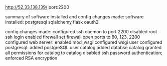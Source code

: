 http://52.33.138.139/
port:2200

summary of software installed and config changes made:
  software installed:
    postgresql
    sqlalchemy
    flask 
    oauth2
    
  config changes made:
    configured ssh daemon to port 2200
    disabled root ssh login
    enabled firewall
    set firewall open ports to 80, 123, 2200
    configured web server:
      enabled mod_wsgi
      configured wsgi user
    configured postgresql:
      added postgreSQL user catalog
      added databse catalog
      granted all permissions for catalog to catalog
      disabled ssh password authentication; enforced RSA encryption
    
    
